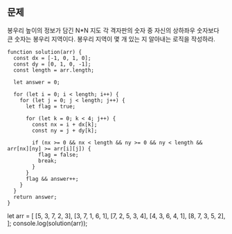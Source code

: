 ## 문제

봉우리 높이의 정보가 담긴 N\*N 지도
각 격자판의 숫자 중 자신의 상하좌우 숫자보다 큰 숫자는 봉우리 지역이다.
봉우리 지역이 몇 개 있는 지 알아내는 로직을 작성하라.

```
function solution(arr) {
  const dx = [-1, 0, 1, 0];
  const dy = [0, 1, 0, -1];
  const length = arr.length;

  let answer = 0;

  for (let i = 0; i < length; i++) {
    for (let j = 0; j < length; j++) {
      let flag = true;

      for (let k = 0; k < 4; j++) {
        const nx = i + dx[k];
        const ny = j + dy[k];

        if (nx >= 0 && nx < length && ny >= 0 && ny < length && arr[nx][ny] >= arr[i][j]) {
          flag = false;
          break;
        }
      }
      flag && answer++;
    }
  }
  return answer;
}
```

let arr = [
[5, 3, 7, 2, 3],
[3, 7, 1, 6, 1],
[7, 2, 5, 3, 4],
[4, 3, 6, 4, 1],
[8, 7, 3, 5, 2],
];
console.log(solution(arr));
